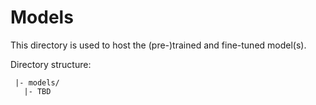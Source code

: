 # Models

This directory is used to host the (pre-)trained and fine-tuned model(s).

Directory structure:
```
 |- models/
   |- TBD
```
